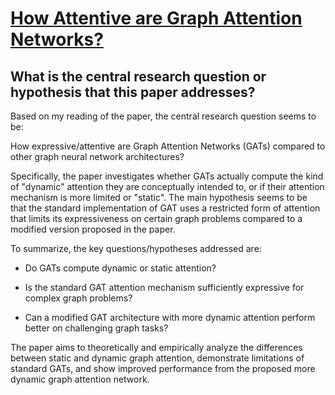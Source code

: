 # [How Attentive are Graph Attention Networks?](https://arxiv.org/abs/2105.14491v3)

## What is the central research question or hypothesis that this paper addresses?

 Based on my reading of the paper, the central research question seems to be: 

How expressive/attentive are Graph Attention Networks (GATs) compared to other graph neural network architectures?

Specifically, the paper investigates whether GATs actually compute the kind of "dynamic" attention they are conceptually intended to, or if their attention mechanism is more limited or "static". The main hypothesis seems to be that the standard implementation of GAT uses a restricted form of attention that limits its expressiveness on certain graph problems compared to a modified version proposed in the paper.

To summarize, the key questions/hypotheses addressed are:

- Do GATs compute dynamic or static attention? 

- Is the standard GAT attention mechanism sufficiently expressive for complex graph problems?

- Can a modified GAT architecture with more dynamic attention perform better on challenging graph tasks?

The paper aims to theoretically and empirically analyze the differences between static and dynamic graph attention, demonstrate limitations of standard GATs, and show improved performance from the proposed more dynamic graph attention network.
